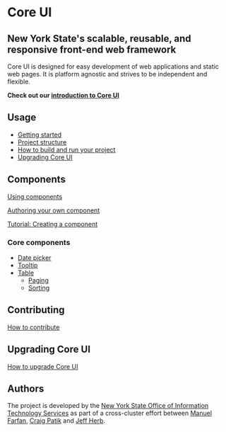 # Core UI

## New York State's scalable, reusable, and responsive front-end web framework

Core UI is designed for easy development of web applications and static web pages. It is platform agnostic and strives to be independent and flexible.

**Check out our [introduction to Core UI](core/index.html)**

## Usage

- [Getting started](getting-started.html)
- [Project structure](project/index.html)
- [How to build and run your project](build.html)
- [Upgrading Core UI](core/upgrade.html)

## Components

[Using components](components/)

[Authoring your own component](components/authoring.html)

[Tutorial: Creating a component](components/tutorial.html)

### Core components

- [Date picker](components/components/datepicker.html)
- [Tooltip](components/components/tooltip.html)
- [Table](components/components/table.html)
    + [Paging](components/components/table-paging.html)
    + [Sorting](components/components/table-sorting.html)

## Contributing

[How to contribute](contributing.html)

## Upgrading Core UI

[How to upgrade Core UI](upgrading-core-ui.html)

## Authors

The project is developed by the [New York State Office of Information Technology Services](https://github.com/ny) as part of a cross-cluster effort between [Manuel Farfan](https://github.com/mfarfanr), [Craig Patik](https://github.com/patik) and [Jeff Herb](https://github.com/JeffHerb).
